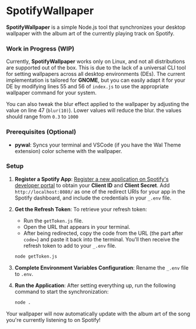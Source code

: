 # SpotifyWallpaper

**SpotifyWallpaper** is a simple Node.js tool that synchronizes your desktop wallpaper with the album art of the currently playing track on Spotify.

### Work in Progress (WIP)

Currently, **SpotifyWallpaper** works only on Linux, and not all distributions are supported out of the box. This is due to the lack of a universal CLI tool for setting wallpapers across all desktop environments (DEs). The current implementation is tailored for **GNOME**, but you can easily adapt it for your DE by modifying lines 55 and 56 of `index.js` to use the appropriate wallpaper command for your system.

You can also tweak the blur effect applied to the wallpaper by adjusting the value on line 47 (`blur(10)`). Lower values will reduce the blur. the values should range from `0.3` to `1000`

### Prerequisites (Optional)

- **pywal**: Syncs your terminal and VSCode (if you have the Wal Theme extension) color scheme with the wallpaper.

### Setup

1. **Register a Spotify App**:
   [Register a new application on Spotify's developer portal](https://developer.spotify.com/dashboard/applications) to obtain your **Client ID** and **Client Secret**.
   Add `http://localhost:8080/` as one of the redirect URIs for your app in the Spotify dashboard, and include the credentials in your `_.env` file.
2. **Get the Refresh Token**:
   To retrieve your refresh token:

   - Run the `getToken.js` file.
   - Open the URL that appears in your terminal.
   - After being redirected, copy the code from the URL (the part after `code=`) and paste it back into the terminal. You'll then receive the refresh token to add to your `_.env` file.

   ```bash
   node getToken.js
   ```
3. **Complete Environment Variables Configuration**:
   Rename the `_.env` file to `.env`.
4. **Run the Application**:
   After setting everything up, run the following command to start the synchronization:

   ```bash
   node .
   ```

Your wallpaper will now automatically update with the album art of the song you're currently listening to on Spotify!
